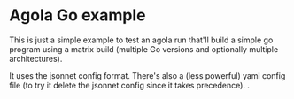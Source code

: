 # Agola Go example

This is just a simple example to test an agola run that'll build a simple go program using a matrix build (multiple Go versions and optionally multiple architectures).

It uses the jsonnet config format.  There's also a (less powerful) yaml config file (to try it delete the jsonnet config since it takes precedence).
.

